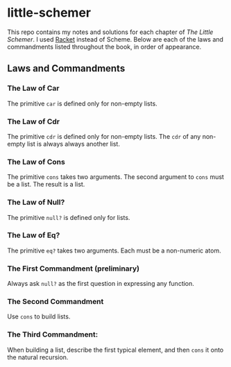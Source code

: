 # little-schemer

This repo contains my notes and solutions for each chapter of _The Little Schemer_. I used [Racket](https://racket-lang.org/) instead of Scheme.
Below are each of the laws and commandments listed throughout the book, in order of appearance.

## Laws and Commandments

### The Law of Car

The primitive `car` is defined only for non-empty lists.

### The Law of Cdr

The primitive `cdr` is defined only for non-empty lists. The `cdr` of any non-empty list is always always another list.

### The Law of Cons

The primitive `cons` takes two arguments. The second argument to `cons` must be a list. The result is a list.

### The Law of Null?

The primitive `null?` is defined only for lists.

### The Law of Eq?

The primitive `eq?` takes two arguments. Each must be a non-numeric atom.

### The First Commandment (preliminary)

Always ask `null?` as the first question in expressing any function.

### The Second Commandment

Use `cons` to build lists.

### The Third Commandment:

When building a list, describe the first typical element, and then `cons` it onto the natural recursion.
